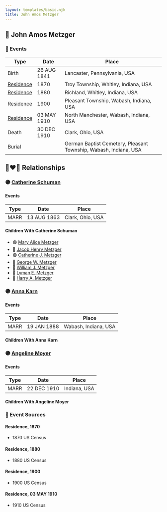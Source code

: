 ```yaml
---
layout: templates/basic.njk
title: John Amos Metzger
---
```

## 🔵 John Amos Metzger

### 📆 Events

Type | Date | Place
------ | ------ | ------
Birth | 26 AUG 1841 | Lancaster, Pennsylvania, USA
[Residence](#event-1) | 1870 | Troy Township, Whitley, Indiana, USA
[Residence](#event-2) | 1880 | Richland, Whitley, Indiana, USA
[Residence](#event-3) | 1900 | Pleasant Township, Wabash, Indiana, USA
[Residence](#event-4) | 03 MAY 1910 | North Manchester, Wabash, Indiana, USA
Death | 30 DEC 1910 | Clark, Ohio, USA
Burial |  | German Baptist Cemetery, Pleasant Township, Wabash, Indiana, USA

## 👩‍❤️‍👨 Relationships

### 🟣 [Catherine Schuman](/people/3/39599940)

#### Events

Type | Date | Place
------ | ------ | ------
MARR | 13 AUG 1863 | Clark, Ohio, USA
#### Children With Catherine Schuman
* 🟣 [Mary Alice Metzger](/people/3/36824832)
* 🔵 [Jacob Henry Metzger](/people/1/13773745)
* 🟣 [Catherine J. Metzger](/people/6/62700864)
* 🔵 [George W. Metzger](/people/7/79949048)
* 🔵 [William J. Metzger](/people/2/26066694)
* 🔵 [Lyman E. Metzger](/people/7/77568223)
* 🔵 [Harry A. Metzger](/people/5/51617487)
### 🟣 [Anna Karn](/people/1/1146467)

#### Events

Type | Date | Place
------ | ------ | ------
MARR | 19 JAN 1888 | Wabash, Indiana, USA
#### Children With Anna Karn
### 🟣 [Angeline Moyer](/people/6/62824036)

#### Events

Type | Date | Place
------ | ------ | ------
MARR | 22 DEC 1910 | Indiana, USA
#### Children With Angeline Moyer
### 📰 Event Sources

#### <a id="event-1"></a> Residence, 1870
* 1870 US Census

#### <a id="event-2"></a> Residence, 1880
* 1880 US Census

#### <a id="event-3"></a> Residence, 1900
* 1900 US Census

#### <a id="event-4"></a> Residence, 03 MAY 1910
* 1910 US Census
